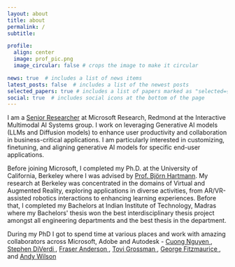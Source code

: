 ```yaml
---
layout: about
title: about
permalink: /
subtitle: 

profile:
  align: center
  image: prof_pic.png
  image_circular: false # crops the image to make it circular

news: true  # includes a list of news items
latest_posts: false  # includes a list of the newest posts
selected_papers: true # includes a list of papers marked as "selected={true}"
social: true  # includes social icons at the bottom of the page
---
```


I am a <a href="https://www.microsoft.com/en-us/research/people/balkumaravel/">Senior Researcher</a> at Microsoft Research, Redmond at the Interactive Multimodal AI Systems group. I work on leveraging Generative AI models (LLMs and Diffusion models) to enhance user productivity and collaboration in business-critical applications. I am particularly interested in customizing, finetuning, and aligning generative AI models for specific end-user applications.

Before joining Microsoft, I completed my Ph.D. at the University of California, Berkeley where I was advised by <a href="http://people.eecs.berkeley.edu/~bjoern/">Prof. Björn Hartmann</a>. My research at Berkeley was concentrated in the domains of Virtual and Augmented Reality, exploring applications in diverse activities, from AR/VR-assisted robotics interactions to enhancing learning experiences.   Before that, I completed my Bachelors at Indian Institute of Technology, Madras where my Bachelors' thesis won the best interdisciplinary thesis project amongst all engineering departments and the best thesis in the department. 

During my PhD I got to spend time at various places and work with amazing collaborators across Microsoft, Adobe and Autodesk - <a href="http://www.cuongnd.com/"> Cuong Nguyen </a>, <a href="http://www.stephendiverdi.com/"> Stephen DiVerdi </a>, <a href="http://fraseranderson.ca/"> Fraser Anderson </a>, <a href="https://www.tovigrossman.com/"> Tovi Grossman </a>, <a href="https://www.autodeskresearch.com/people/george-fitzmaurice"> George Fitzmaurice </a>, and <a href="https://www.microsoft.com/en-us/research/people/awilson/"> Andy Wilson </a>

